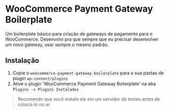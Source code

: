 # WooCommerce Payment Gateway Boilerplate

Um boilerplate básico para criação de gateways de pagamento para o WooCommerce.
Desenvolvi pra que sempre que eu precisar desenvolver um novo gateway, usar sempre o mesmo padrão.

## Instalação

1. Copie o `woocommerce-payment-gateway-boilerplate` para a sua pastas de plugin `wp-content/plugins`
2. Ative o plugin 'WooCommerce Payment Gateway Boilerplate' na aba `Plugins -> Plugins Instalados`

> Recomendo que você instale ele em um servidor de testes antes de colocá-lo no ar.

